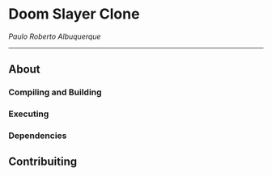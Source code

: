 # Doom Slayer Clone
*Paulo Roberto Albuquerque*

---

## About

### Compiling and Building
### Executing
### Dependencies

## Contribuiting
